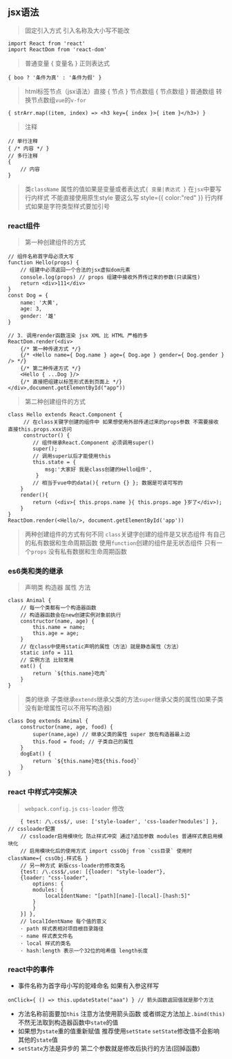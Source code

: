 ## jsx语法
> 固定引入方式 引入名称及大小写不能改
```
import React from 'react'
import ReactDom from 'react-dom'
```
> 普通变量 { 变量名 }
> 正则表达式
```
{ boo ? '条件为真' : '条件为假' }
```
> html标签节点（jsx语法）直接 { 节点 }
> 节点数组 { 节点数组 }
> 普通数组 转换节点数组`vue`的`v-for`
```
{ strArr.map((item, index) => <h3 key={ index }>{ item }</h3>) }
```
> 注释
```
// 单行注释
{ /* 内容 */ }
// 多行注释
{
    // 内容
}
```
> 类`className` 属性的值如果是变量或者表达式`{ 变量|表达式 }`
> 在`jsx`中要写行内样式 不能直接使用原生style 要这么写 style={{ color:"red" }} 行内样式如果是字符类型样式要加引号

### react组件
> 第一种创建组件的方式
```
// 组件名称首字母必须大写
function Hello(props) {
    // 组建中必须返回一个合法的jsx虚拟dom元素
    console.log(props) // props 组建中接收外界传过来的参数(只读属性)      
    return <div>111</div>
}
const Dog = {
    name: '大黄',
    age: 3,
    gender: '雄'
}

// 3. 调用render函数渲染 jsx XML 比 HTML 严格的多
ReactDom.render(<div>
    {/* 第一种传递方式 */}
    {/* <Hello name={ Dog.name } age={ Dog.age } gender={ Dog.gender } /> */}
    {/* 第二种传递方式 */}
    <Hello { ...Dog }/>
    {/* 直接把组建以标签形式丢到页面上 */}
</div>,document.getElementById("app"))
```
> 第二种创建组件的方式
```
class Hello extends React.Component {
     // 在class关键字创建的组件中 如果想使用外部传递过来的props参数 不需要接收 直接this.props.xxx访问
     constructor() {
        // 组件继承React.Component 必须调用super()
        super(); 
        // 调用super以后才能使用this
        this.state = { 
            msg:'大家好 我是class创建的Hello组件',
         }
        // 相当于vue中的data(){ return {} }; 数据是可读可写的
    }
    render(){
        return (<div>{ this.props.name }{ this.props.age }岁了</div>);
    }
}
ReactDom.render(<Hello/>, document.getElementById('app'))
```
> 两种创建组件的方式有何不同
`class`关键字创建的组件是又状态组件 有自己的私有数据和生命周期函数
使用`function`创建的组件是无状态组件 只有一个`props` 没有私有数据和生命周期函数
### es6类和类的继承
> 声明类 构造器 属性 方法
```
class Animal {
    // 每一个类都有一个构造器函数
    // 构造器函数会在new创建实例对象前执行
    constructor(name, age) {
        this.name = name;
        this.age = age;
    }
    // 在class中使用static声明的属性（方法）就是静态属性（方法）
    static info = 111
    // 实例方法 比较常用
    eat() {
        return `${this.name}吃肉`
    }
}
```
> 类的继承 子类继承`extends`继承父类的方法`super`继承父类的属性(如果子类没有新增属性可以不用写构造器)
```
class Dog extends Animal {
    constructor(name, age, food) {
        super(name,age) // 继承父类的属性 super 放在构造器最上边
        this.food = food; // 子类自己的属性
    }
    dogEat() {
        return `${this.name}吃${this.food}`
    }
}
```

### react 中样式冲突解决
> `webpack.config.js` `css-loader` 修改
```
    { test: /\.css$/, use: ['style-loader', 'css-loader?modules'] }, // cssloader配置 
    // cssloader启用模块化 防止样式冲突 通过?追加参数 modules 普通样式表启用模块化
    // 启用模块化后的使用方式 import cssObj from `css目录` 使用时 className={ cssObj.样式名 }
    // 另一种方式 新版css-loader的修改类名
    {test: /\.css$/,use: [{loader: "style-loader"}, 
    {loader: "css-loader",
        options: {
        modules: {
            localIdentName: "[path][name]-[local]-[hash:5]"
        }
        }
    }] },
    // localIdentName 每个值的意义
    · path 样式表相对项目根目录路径
    · name 样式表文件名
    · local 样式的类名
    · hash:length 表示一个32位的哈希值 length长度
```
### react中的事件
* 事件名称为首字母小写的驼峰命名 如果有入参这样写
```
onClick={ () => this.updateState("aaa") } // 箭头函数返回值就是那个方法
```
* 方法名称前面要加`this` 注意方法使用箭头函数 或者绑定方法加上`.bind(this)` 不然无法取到构造器函数中`state`的值
* 如果想为`state`重的值重新赋值 推荐使用`setState` `setState`修改值不会影响其他的`state`值
* `setState`方法是异步的 第二个参数就是修改后执行的方法(回掉函数)